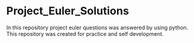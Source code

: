 # Project_Euler_Solutions
In this repository project euler questions was answered by using python. This repository was created for practice and self development.
